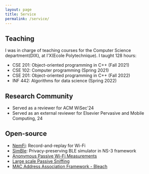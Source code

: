 ```yaml
---
layout: page
title: Service
permalink: /service/
---
```


## Teaching
I was in charge of teaching courses for the Computer Science department(DIX), at l'X(Ecole Polytechnique). I taught 128 hours:

- CSE 201: Object-oriented programming in C++ (Fall 2021)
- CSE 102: Computer programming (Spring 2021)
- CSE 201: Object-oriented programming in C++ (Fall 2022)
- INF 442: Algorithms for data science (Spring 2022)

## Research Community
- Served as a reviewer for ACM WiSec'24
- Served as an external reviewer for Elsevier Pervasive and Mobile Computing, 24

## Open-source

- [NemFi](https://gitlab.inria.fr/mabhishe/nemfi): Record-and-replay for Wi-Fi
- [SimBle](https://gitlab.inria.fr/mabhishe/simble): Privacy-preserving BLE simulator in NS-3 framework
- [Anonymous Passive Wi-Fi Measurements](https://gitlab.inria.fr/mitik/anonymous-measurement/mitik-sens)
- [Large scale Passive Sniffing](https://gitlab.inria.fr/mitik/measurement-management/mitik-mgmt)
- [MAC Address Association Framework - Bleach](https://gitlab.inria.fr/mitik/mac-association/mitik-link)
